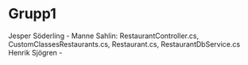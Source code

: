 # Grupp1
Jesper Söderling - 
Manne Sahlin:  RestaurantController.cs, CustomClassesRestaurants.cs, Restaurant.cs, RestaurantDbService.cs
Henrik Sjögren - 
